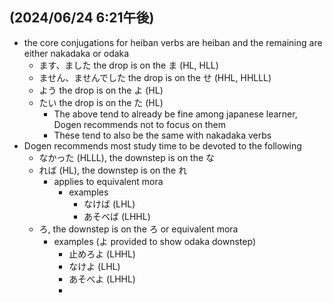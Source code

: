 ## (2024/06/24 6:21午後)
- the core conjugations for heiban verbs are heiban and the remaining are either nakadaka or odaka
  - ます、ました the drop is on the ま (HL, HLL)
  - ません、ませんでした the drop is on the せ (HHL, HHLLL)
  - よう the drop is on the よ (HL)
  - たい the drop is on the た (HL)
    - The above tend to already be fine among japanese learner, Dogen recommends not to focus on them
    - These tend to also be the same with nakadaka verbs
- Dogen recommends most study time to be devoted to the following
  - なかった (HLLL), the downstep is on the な
  - れば (HL), the downstep is on the れ
    - applies to equivalent mora
      - examples
        - なけば (LHL) 
        - あそべば (LHHL)
  - ろ, the downstep is on the ろ or equivalent mora
    - examples (よ provided to show odaka downstep)
      - 止めろよ (LHHL)
      - なけよ (LHL)
      - あそべよ (LHHL)
      -


